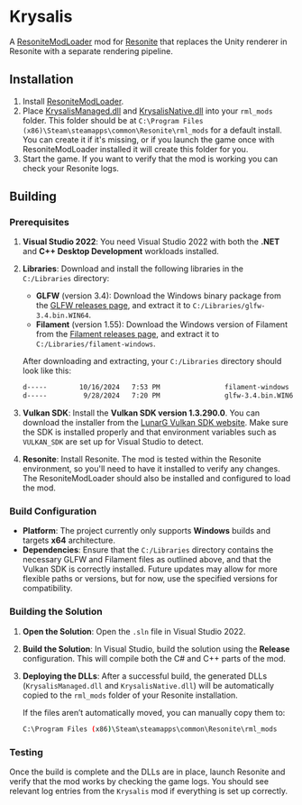 # Krysalis
A [ResoniteModLoader](https://github.com/DoubleStyx/ResoniteModLoader) mod for [Resonite](https://resonite.com/) that replaces the Unity renderer in Resonite with a separate rendering pipeline.

## Installation
1. Install [ResoniteModLoader](https://github.com/DoubleStyx/ResoniteModLoader).
1. Place [KrysalisManaged.dll](https://github.com/DoubleStyx/Krysalis/releases/latest/download/KrysalisManaged.dll) and [KrysalisNative.dll](https://github.com/DoubleStyx/Krysalis/releases/latest/download/KrysalisManaged.dll) into your `rml_mods` folder. This folder should be at `C:\Program Files (x86)\Steam\steamapps\common\Resonite\rml_mods` for a default install. You can create it if it's missing, or if you launch the game once with ResoniteModLoader installed it will create this folder for you.
1. Start the game. If you want to verify that the mod is working you can check your Resonite logs.

## Building
### Prerequisites
1. **Visual Studio 2022**: You need Visual Studio 2022 with both the **.NET** and **C++ Desktop Development** workloads installed.
2. **Libraries**: Download and install the following libraries in the `C:/Libraries` directory:
   - **GLFW** (version 3.4): Download the Windows binary package from the [GLFW releases page](https://github.com/glfw/glfw/releases), and extract it to `C:/Libraries/glfw-3.4.bin.WIN64`.
   - **Filament** (version 1.55): Download the Windows version of Filament from the [Filament releases page](https://github.com/google/filament/releases), and extract it to `C:/Libraries/filament-windows`.
   
   After downloading and extracting, your `C:/Libraries` directory should look like this:
   
   ```bash
   d-----        10/16/2024   7:53 PM                filament-windows
   d-----         9/28/2024   7:20 PM                glfw-3.4.bin.WIN64
   ```

3. **Vulkan SDK**: Install the **Vulkan SDK version 1.3.290.0**. You can download the installer from the [LunarG Vulkan SDK website](https://vulkan.lunarg.com/). Make sure the SDK is installed properly and that environment variables such as `VULKAN_SDK` are set up for Visual Studio to detect.

4. **Resonite**: Install Resonite. The mod is tested within the Resonite environment, so you'll need to have it installed to verify any changes. The ResoniteModLoader should also be installed and configured to load the mod.

### Build Configuration
- **Platform**: The project currently only supports **Windows** builds and targets **x64** architecture.
- **Dependencies**: Ensure that the `C:/Libraries` directory contains the necessary GLFW and Filament files as outlined above, and that the Vulkan SDK is correctly installed. Future updates may allow for more flexible paths or versions, but for now, use the specified versions for compatibility.

### Building the Solution
1. **Open the Solution**: Open the `.sln` file in Visual Studio 2022.
2. **Build the Solution**: In Visual Studio, build the solution using the **Release** configuration. This will compile both the C# and C++ parts of the mod.
3. **Deploying the DLLs**: After a successful build, the generated DLLs (`KrysalisManaged.dll` and `KrysalisNative.dll`) will be automatically copied to the `rml_mods` folder of your Resonite installation.

   If the files aren’t automatically moved, you can manually copy them to:
   
   ```bash
   C:\Program Files (x86)\Steam\steamapps\common\Resonite\rml_mods
   ```

### Testing
Once the build is complete and the DLLs are in place, launch Resonite and verify that the mod works by checking the game logs. You should see relevant log entries from the `Krysalis` mod if everything is set up correctly.